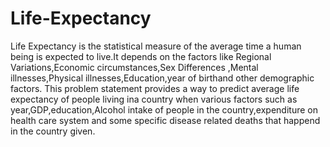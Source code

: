 # Life-Expectancy

Life Expectancy is the statistical measure of the average time a human being is expected to live.It depends on the factors like Regional Variations,Economic circumstances,Sex Differences ,Mental illnesses,Physical illnesses,Education,year of birthand other demographic factors.
This problem statement provides a way to predict average life expectancy of people living ina country when various factors such as year,GDP,education,Alcohol intake of people in the country,expenditure on health care system and some specific disease related deaths that happend in the country given.

